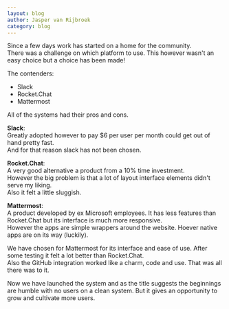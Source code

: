 ```yaml
---
layout: blog
author: Jasper van Rijbroek
category: blog
---
```


Since a few days work has started on a home for the community.  
There was a challenge on which platform to use. This however wasn't an easy choice but a choice has been made!

<!-- more -->

The contenders:
- Slack
- Rocket.Chat
- Mattermost

All of the systems had their pros and cons.

**Slack**:  
Greatly adopted however to pay $6 per user per month could get out of hand pretty fast.  
And for that reason slack has not been chosen.

**Rocket.Chat**:  
A very good alternative a product from a 10% time investment.  
However the big problem is that a lot of layout interface elements didn't serve my liking.  
Also it felt a little sluggish.

**Mattermost**:  
A product developed by ex Microsoft employees. It has less features than Rocket.Chat but its interface is much more responsive.  
However the apps are simple wrappers around the website. Hoever native apps are on its way (luckily).

We have chosen for Mattermost for its interface and ease of use. After some testing it felt a lot better than Rocket.Chat.  
Also the GitHub integration worked like a charm, code and use. That was all there was to it.

Now we have launched the system and as the title suggests the beginnings are humble with no users on a clean system.
But it gives an opportunity to grow and cultivate more users.